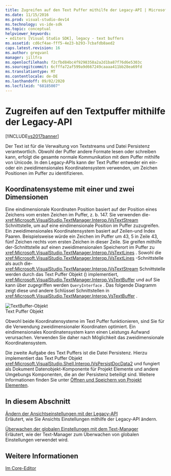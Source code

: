 ```yaml
---
title: Zugreifen auf den Text Puffer mithilfe der Legacy-API | Microsoft-Dokumentation
ms.date: 11/15/2016
ms.prod: visual-studio-dev14
ms.technology: vs-ide-sdk
ms.topic: conceptual
helpviewer_keywords:
- editors [Visual Studio SDK], legacy - text buffers
ms.assetid: cd6cf4ae-fff5-4e23-b293-7cbafdb8aed2
caps.latest.revision: 16
ms.author: gregvanl
manager: jillfra
ms.openlocfilehash: f2cfbd84bc4f9298358a2a2d1ba87f76d6e5303c
ms.sourcegitcommit: 6cfffa72af599a9d667249caaaa411bb28ea69fd
ms.translationtype: MT
ms.contentlocale: de-DE
ms.lasthandoff: 09/02/2020
ms.locfileid: "68185007"
---
```

# <a name="accessing-the-text-buffer-by-using-the-legacy-api"></a>Zugreifen auf den Textpuffer mithilfe der Legacy-API
[!INCLUDE[vs2017banner](../includes/vs2017banner.md)]

Der Text ist für die Verwaltung von Textstreams und Datei Persistenz verantwortlich. Obwohl der Puffer andere Formate lesen oder schreiben kann, erfolgt die gesamte normale Kommunikation mit dem Puffer mithilfe von Unicode. In den Legacy-APIs kann der Text Puffer entweder ein ein-oder ein zweidimensionales Koordinatensystem verwenden, um Zeichen Positionen im Puffer zu identifizieren.  
  
## <a name="one--and-two-dimension-coordinate-systems"></a>Koordinatensysteme mit einer und zwei Dimensionen  
 Eine eindimensionale Koordinaten Position basiert auf der Position eines Zeichens vom ersten Zeichen im Puffer, z. b. 147. Sie verwenden die- <xref:Microsoft.VisualStudio.TextManager.Interop.IVsTextStream> Schnittstelle, um auf eine eindimensionale Position im Puffer zuzugreifen. Ein zweidimensionales Koordinatensystem basiert auf Zeilen-und Index Paaren. Beispielsweise würde ein Zeichen im Puffer um 43, 5 in Zeile 43, fünf Zeichen rechts vom ersten Zeichen in dieser Zeile. Sie greifen mithilfe der-Schnittstelle auf einen zweidimensionalen Speicherort im Puffer zu <xref:Microsoft.VisualStudio.TextManager.Interop.IVsTextLines> . Sowohl die <xref:Microsoft.VisualStudio.TextManager.Interop.IVsTextLines> -Schnittstelle als auch die- <xref:Microsoft.VisualStudio.TextManager.Interop.IVsTextStream> Schnittstelle werden durch das Text Puffer Objekt () implementiert, <xref:Microsoft.VisualStudio.TextManager.Interop.VsTextBuffer> und auf Sie kann über zugegriffen werden `QueryInterface` . Das folgende Diagramm zeigt diese und andere Schlüssel Schnittstellen in <xref:Microsoft.VisualStudio.TextManager.Interop.VsTextBuffer> .  
  
 ![TextBuffer-Objekt](../extensibility/media/vstextbuffer.gif "vstextbuffer beteiligt ist")  
Text Puffer Objekt  
  
 Obwohl beide Koordinatensysteme im Text Puffer funktionieren, sind Sie für die Verwendung zweidimensionaler Koordinaten optimiert. Ein eindimensionales Koordinatensystem kann einen Leistungs Aufwand verursachen. Verwenden Sie daher nach Möglichkeit das zweidimensionale Koordinatensystem.  
  
 Die zweite Aufgabe des Text Puffers ist die Datei Persistenz. Hierzu implementiert das Text Puffer Objekt <xref:Microsoft.VisualStudio.Shell.Interop.IVsPersistDocData2> und fungiert als Dokument Datenobjekt-Komponente für Projekt Elemente und andere Umgebungs Komponenten, die an der Persistenz beteiligt sind. Weitere Informationen finden Sie unter [Öffnen und Speichern von Projekt Elementen](../extensibility/internals/opening-and-saving-project-items.md).  
  
## <a name="in-this-section"></a>In diesem Abschnitt  
 [Ändern der Ansichtseinstellungen mit der Legacy-API](../extensibility/changing-view-settings-by-using-the-legacy-api.md)  
 Erläutert, wie Sie Ansichts Einstellungen mithilfe der Legacy-API ändern.  
  
 [Überwachen der globalen Einstellungen mit dem Text-Manager](../extensibility/using-the-text-manager-to-monitor-global-settings.md)  
 Erläutert, wie der Text-Manager zum Überwachen von globalen Einstellungen verwendet wird.  
  
## <a name="see-also"></a>Weitere Informationen  
 [Im Core-Editor](../extensibility/inside-the-core-editor.md)
